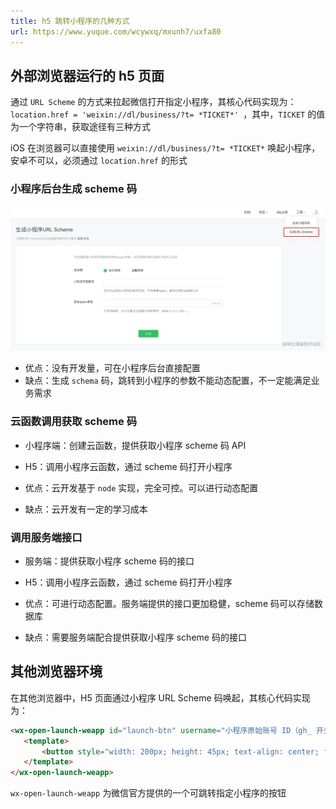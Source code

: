 ```yaml
---
title: h5 跳转小程序的几种方式
url: https://www.yuque.com/wcywxq/mxunh7/uxfa80
---
```


<a name="iuW1G"></a>

## 外部浏览器运行的 h5 页面

通过 `URL Scheme` 的方式来拉起微信打开指定小程序，其核心代码实现为：
`location.href = 'weixin://dl/business/?t= *TICKET*' `，其中，`TICKET` 的值为一个字符串，获取途径有三种方式

iOS 在浏览器可以直接使用 `weixin://dl/business/?t= *TICKET*` 唤起小程序，安卓不可以，必须通过 `location.href` 的形式 <a name="cvXaw"></a>

### 小程序后台生成 scheme 码

![image.png](../assets/uxfa80/1652628347076-3bc9f46b-7be7-40f4-979a-2bd4bdd2944b.png)

- 优点：没有开发量，可在小程序后台直接配置
- 缺点：生成 `schema` 码，跳转到小程序的参数不能动态配置，不一定能满足业务需求 <a name="SBGM3"></a>

### 云函数调用获取 scheme 码

- 小程序端：创建云函数，提供获取小程序 scheme 码 API

- H5：调用小程序云函数，通过 scheme 码打开小程序

- 优点：云开发基于 `node` 实现，完全可控。可以进行动态配置

- 缺点：云开发有一定的学习成本 <a name="wMFW5"></a>

### 调用服务端接口

- 服务端：提供获取小程序 scheme 码的接口

- H5：调用小程序云函数，通过 scheme 码打开小程序

- 优点：可进行动态配置。服务端提供的接口更加稳健，scheme 码可以存储数据库

- 缺点：需要服务端配合提供获取小程序 scheme 码的接口 <a name="B8r0x"></a>

## 其他浏览器环境

在其他浏览器中，H5 页面通过小程序 URL Scheme 码唤起，其核心代码实现为：

```html
<wx-open-launch-weapp id="launch-btn" username="小程序原始账号 ID（gh_ 开头的）" path="要跳转到的页面路径"> <!-- replace -->
   <template>
       <button style="width: 200px; height: 45px; text-align: center; font-size: 17px; display: block; margin: 0 auto; padding: 8px 24px; border: none; border-radius: 4px; background-color: #07c160; color:#fff;">打开小程序</button>
   </template>
</wx-open-launch-weapp>
```

`wx-open-launch-weapp` 为微信官方提供的一个可跳转指定小程序的按钮

